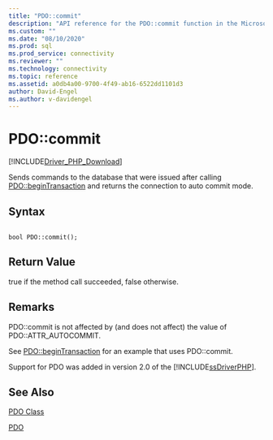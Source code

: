 ```yaml
---
title: "PDO::commit"
description: "API reference for the PDO::commit function in the Microsoft PDO_SQLSRV Driver for PHP for SQL Server."
ms.custom: ""
ms.date: "08/10/2020"
ms.prod: sql
ms.prod_service: connectivity
ms.reviewer: ""
ms.technology: connectivity
ms.topic: reference
ms.assetid: a0db4a00-9700-4f49-ab16-6522dd1101d3
author: David-Engel
ms.author: v-davidengel
---
```

# PDO::commit
[!INCLUDE[Driver_PHP_Download](../../includes/driver_php_download.md)]

Sends commands to the database that were issued after calling [PDO::beginTransaction](../../connect/php/pdo-begintransaction.md) and returns the connection to auto commit mode.  
  
## Syntax  
  
```  
  
bool PDO::commit();  
```  
  
## Return Value  
true if the method call succeeded, false otherwise.  
  
## Remarks  
PDO::commit is not affected by (and does not affect) the value of PDO::ATTR_AUTOCOMMIT.  
  
See [PDO::beginTransaction](../../connect/php/pdo-begintransaction.md) for an example that uses PDO::commit.  
  
Support for PDO was added in version 2.0 of the [!INCLUDE[ssDriverPHP](../../includes/ssdriverphp_md.md)].  
  
## See Also  
[PDO Class](../../connect/php/pdo-class.md)

[PDO](https://php.net/manual/book.pdo.php)  
  
